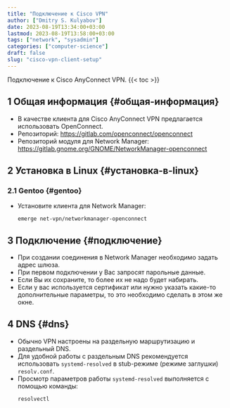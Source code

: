 ```yaml
---
title: "Подключение к Cisco VPN"
author: ["Dmitry S. Kulyabov"]
date: 2023-08-19T13:34:00+03:00
lastmod: 2023-08-19T13:58:00+03:00
tags: ["network", "sysadmin"]
categories: ["computer-science"]
draft: false
slug: "cisco-vpn-client-setup"
---
```


<!--more-->

Подключение к Cisco AnyConnect VPN.
{{< toc >}}


## <span class="section-num">1</span> Общая информация {#общая-информация}

-   В качестве клиента для Cisco AnyConnect VPN предлагается использовать OpenConnect.
-   Репозиторий: <https://gitlab.com/openconnect/openconnect>
-   Репозиторий модуля для Network Manager: <https://gitlab.gnome.org/GNOME/NetworkManager-openconnect>


## <span class="section-num">2</span> Установка в Linux {#установка-в-linux}


### <span class="section-num">2.1</span> Gentoo {#gentoo}

-   Установите клиента для Network Manager:
    ```shell
    emerge net-vpn/networkmanager-openconnect
    ```


## <span class="section-num">3</span> Подключение {#подключение}

-   При создании соединения в Network Manager необходимо задать адрес шлюза.
-   При первом подключении у Вас запросят парольные данные.
-   Если Вы их сохраните, то более их не надо будет набирать.
-   Если у вас используется сертификат или нужно указать какие-то дополнительные параметры, то это необходимо сделать в этом же окне.


## <span class="section-num">4</span> DNS {#dns}

-   Обычно VPN настроены на раздельную маршрутизацию и раздельный DNS.
-   Для удобной работы с раздельным DNS рекомендуется использовать `systemd-resolved` в stub-режиме (режиме заглушки) `resolv.conf`.
-   Просмотр параметров работы `systemd-resolved` выполняется с помощью команды:
    ```shell
    resolvectl
    ```

